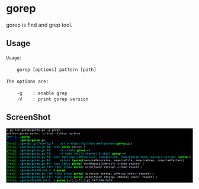 # gorep
gorep is find and grep tool.

## Usage
```
Usage:

    gorep [options] pattern [path]

The options are:

    -g    : enable grep
    -V    : print gorep version
```

## ScreenShot
![gorep screenshot](./gorep_screenshot.png)

